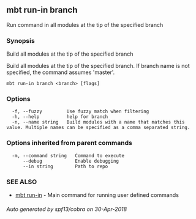 ## mbt run-in branch

Run command in all modules at the tip of the specified branch

### Synopsis


Build all modules at the tip of the specified branch

Build all modules at the tip of the specified branch.
If branch name is not specified, the command assumes 'master'.



```
mbt run-in branch <branch> [flags]
```

### Options

```
  -f, --fuzzy         Use fuzzy match when filtering
  -h, --help          help for branch
  -n, --name string   Build modules with a name that matches this value. Multiple names can be specified as a comma separated string.
```

### Options inherited from parent commands

```
  -m, --command string   Command to execute
      --debug            Enable debugging
      --in string        Path to repo
```

### SEE ALSO
* [mbt run-in](mbt_run-in.md)	 - Main command for running user defined commands

###### Auto generated by spf13/cobra on 30-Apr-2018
